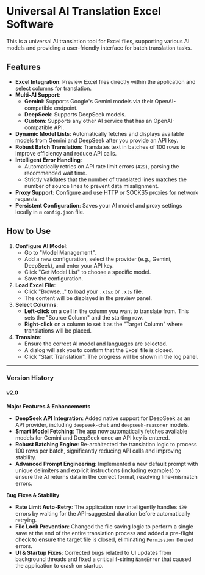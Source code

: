 # Universal AI Translation Excel Software

This is a universal AI translation tool for Excel files, supporting various AI models and providing a user-friendly interface for batch translation tasks.

## Features

-   **Excel Integration**: Preview Excel files directly within the application and select columns for translation.
-   **Multi-AI Support**:
    -   **Gemini**: Supports Google's Gemini models via their OpenAI-compatible endpoint.
    -   **DeepSeek**: Supports DeepSeek models.
    -   **Custom**: Supports any other AI service that has an OpenAI-compatible API.
-   **Dynamic Model Lists**: Automatically fetches and displays available models from Gemini and DeepSeek after you provide an API key.
-   **Robust Batch Translation**: Translates text in batches of 100 rows to improve efficiency and reduce API calls.
-   **Intelligent Error Handling**:
    -   Automatically retries on API rate limit errors (`429`), parsing the recommended wait time.
    -   Strictly validates that the number of translated lines matches the number of source lines to prevent data misalignment.
-   **Proxy Support**: Configure and use HTTP or SOCKS5 proxies for network requests.
-   **Persistent Configuration**: Saves your AI model and proxy settings locally in a `config.json` file.

## How to Use

1.  **Configure AI Model**:
    -   Go to "Model Management".
    -   Add a new configuration, select the provider (e.g., Gemini, DeepSeek), and enter your API key.
    -   Click "Get Model List" to choose a specific model.
    -   Save the configuration.
2.  **Load Excel File**:
    -   Click "Browse..." to load your `.xlsx` or `.xls` file.
    -   The content will be displayed in the preview panel.
3.  **Select Columns**:
    -   **Left-click** on a cell in the column you want to translate from. This sets the "Source Column" and the starting row.
    -   **Right-click** on a column to set it as the "Target Column" where translations will be placed.
4.  **Translate**:
    -   Ensure the correct AI model and languages are selected.
    -   A dialog will ask you to confirm that the Excel file is closed.
    -   Click "Start Translation". The progress will be shown in the log panel.

---

### Version History

#### v2.0

**Major Features & Enhancements**

-   **DeepSeek API Integration**: Added native support for DeepSeek as an API provider, including `deepseek-chat` and `deepseek-reasoner` models.
-   **Smart Model Fetching**: The app now automatically fetches available models for Gemini and DeepSeek once an API key is entered.
-   **Robust Batching Engine**: Re-architected the translation logic to process 100 rows per batch, significantly reducing API calls and improving stability.
-   **Advanced Prompt Engineering**: Implemented a new default prompt with unique delimiters and explicit instructions (including examples) to ensure the AI returns data in the correct format, resolving line-mismatch errors.

**Bug Fixes & Stability**

-   **Rate Limit Auto-Retry**: The application now intelligently handles `429` errors by waiting for the API-suggested duration before automatically retrying.
-   **File Lock Prevention**: Changed the file saving logic to perform a single save at the end of the entire translation process and added a pre-flight check to ensure the target file is closed, eliminating `Permission Denied` errors.
-   **UI & Startup Fixes**: Corrected bugs related to UI updates from background threads and fixed a critical f-string `NameError` that caused the application to crash on startup.
